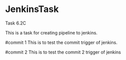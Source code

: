 # JenkinsTask
Task 6.2C

This is a task for creating pipeline to jenkins.

#commit 1
This is to test the commit trigger of jenkins.

#commit 2
This is to test the commit 2 trigger of jenkins
